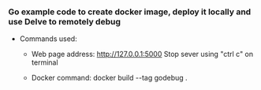### Go example code to create docker image, deploy it locally and use Delve to remotely debug
- Commands used:
    - Web page address:  http://127.0.0.1:5000
        Stop sever using "ctrl c" on terminal

    - Docker command: docker build --tag godebug .



